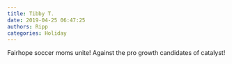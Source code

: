 ```yaml
---
title: Tibby T.
date: 2019-04-25 06:47:25
authors: Ripp
categories: Holiday
---
```


 Fairhope soccer moms unite!
Against the pro growth candidates of catalyst!